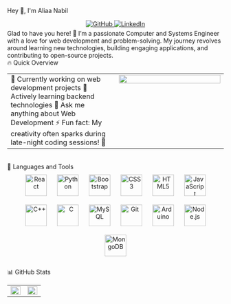 Hey 👋, I'm Aliaa Nabil
<div align="center"> <a href="https://github.com/AliaaNabil305" target="_blank"> <img src="https://img.shields.io/badge/GitHub-333?style=for-the-badge&logo=github&logoColor=white" alt="GitHub" style="margin-bottom: 5px;" /> </a> <a href="https://linkedin.com/in/aliaa-nabil-ba75b8237" target="_blank"> <img src="https://img.shields.io/badge/LinkedIn-0077B5?style=for-the-badge&logo=linkedin&logoColor=white" alt="LinkedIn" style="margin-bottom: 5px;" /> </a> </div>
Glad to have you here! 🚀
I’m a passionate Computer and Systems Engineer with a love for web development and problem-solving. My journey revolves around learning new technologies, building engaging applications, and contributing to open-source projects.

<br/>
🔥 Quick Overview
<table><tr><td valign="top" width="50%">
🔭 Currently working on web development projects
🌱 Actively learning backend technologies
💬 Ask me anything about Web Development
⚡ Fun fact: My creativity often sparks during late-night coding sessions! 🌙
</td><td valign="top" width="50%"> <div align="center"> <img src="https://rishavanand.github.io/static/images/greetings.gif" align="center" style="width: 100%" /> </div> </td></tr></table> <br/>
🚀 Languages and Tools
<div align="center"> <a href="https://reactjs.org/" target="_blank"><img style="margin: 10px" src="https://profilinator.rishav.dev/skills-assets/react-original-wordmark.svg" alt="React" height="50" /></a> <a href="https://www.python.org/" target="_blank"><img style="margin: 10px" src="https://profilinator.rishav.dev/skills-assets/python-original.svg" alt="Python" height="50" /></a> <a href="https://getbootstrap.com/" target="_blank"><img style="margin: 10px" src="https://profilinator.rishav.dev/skills-assets/bootstrap-plain.svg" alt="Bootstrap" height="50" /></a> <a href="https://www.w3schools.com/css/" target="_blank"><img style="margin: 10px" src="https://profilinator.rishav.dev/skills-assets/css3-original-wordmark.svg" alt="CSS3" height="50" /></a> <a href="https://en.wikipedia.org/wiki/HTML5" target="_blank"><img style="margin: 10px" src="https://profilinator.rishav.dev/skills-assets/html5-original-wordmark.svg" alt="HTML5" height="50" /></a> <a href="https://www.javascript.com/" target="_blank"><img style="margin: 10px" src="https://profilinator.rishav.dev/skills-assets/javascript-original.svg" alt="JavaScript" height="50" /></a> <a href="https://www.cplusplus.com/" target="_blank"><img style="margin: 10px" src="https://profilinator.rishav.dev/skills-assets/cplusplus-original.svg" alt="C++" height="50" /></a> <a href="https://www.cprogramming.com/" target="_blank"><img style="margin: 10px" src="https://profilinator.rishav.dev/skills-assets/c-original.svg" alt="C" height="50" /></a> <a href="https://www.mysql.com/" target="_blank"><img style="margin: 10px" src="https://profilinator.rishav.dev/skills-assets/mysql-original-wordmark.svg" alt="MySQL" height="50" /></a> <a href="https://github.com/" target="_blank"><img style="margin: 10px" src="https://profilinator.rishav.dev/skills-assets/git-scm-icon.svg" alt="Git" height="50" /></a> <a href="https://www.arduino.cc/" target="_blank"><img style="margin: 10px" src="https://profilinator.rishav.dev/skills-assets/arduino.png" alt="Arduino" height="50" /></a> <a href="https://nodejs.org/" target="_blank"><img style="margin: 10px" src="https://profilinator.rishav.dev/skills-assets/nodejs-original-wordmark.svg" alt="Node.js" height="50" /></a> <a href="https://www.mongodb.com/" target="_blank"><img style="margin: 10px" src="https://profilinator.rishav.dev/skills-assets/mongodb-original-wordmark.svg" alt="MongoDB" height="50" /></a> </div> <br/>
📊 GitHub Stats
<table><tr><td valign="top" width="50%"> <img src="https://github-readme-stats.vercel.app/api?username=AliaaNabil305&show_icons=true&count_private=true&hide_border=true&title_color=00ADEF&icon_color=F59E01" align="left" style="width: 100%" /> </td><td valign="top" width="50%"> <img src="https://github-readme-stats.vercel.app/api/top-langs/?username=AliaaNabil305&hide_border=true&layout=compact&title_color=00ADEF" align="left" style="width: 100%" /> </td></tr></table> <br/>


<br/>
